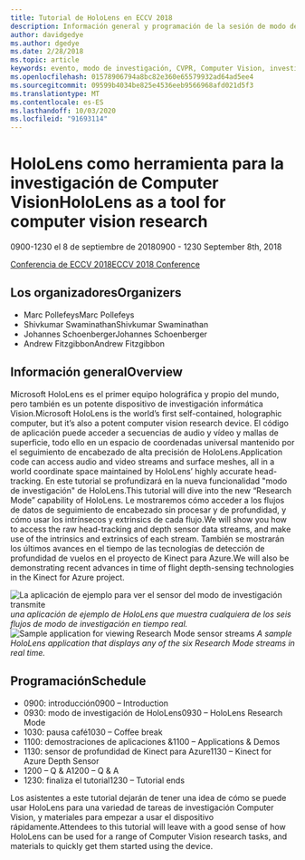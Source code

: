 ```yaml
---
title: Tutorial de HoloLens en ECCV 2018
description: Información general y programación de la sesión de modo de investigación de HoloLens, que se va a entregar en la Conferencia de ECCV el 8 de septiembre de 2018.
author: davidgedye
ms.author: dgedye
ms.date: 2/28/2018
ms.topic: article
keywords: evento, modo de investigación, CVPR, Computer Vision, investigación, HoloLens
ms.openlocfilehash: 01578906794a8bc82e360e65579932ad64ad5ee4
ms.sourcegitcommit: 09599b4034be825e4536eeb9566968afd021d5f3
ms.translationtype: MT
ms.contentlocale: es-ES
ms.lasthandoff: 10/03/2020
ms.locfileid: "91693114"
---
```

# <a name="hololens-as-a-tool-for-computer-vision-research"></a><span data-ttu-id="2b350-104">HoloLens como herramienta para la investigación de Computer Vision</span><span class="sxs-lookup"><span data-stu-id="2b350-104">HoloLens as a tool for computer vision research</span></span>
<span data-ttu-id="2b350-105">0900-1230 el 8 de septiembre de 2018</span><span class="sxs-lookup"><span data-stu-id="2b350-105">0900 - 1230 September 8th, 2018</span></span>

[<span data-ttu-id="2b350-106">Conferencia de ECCV 2018</span><span class="sxs-lookup"><span data-stu-id="2b350-106">ECCV 2018 Conference</span></span>](https://eccv2018.org)

## <a name="organizers"></a><span data-ttu-id="2b350-107">Los organizadores</span><span class="sxs-lookup"><span data-stu-id="2b350-107">Organizers</span></span>
* <span data-ttu-id="2b350-108">Marc Pollefeys</span><span class="sxs-lookup"><span data-stu-id="2b350-108">Marc Pollefeys</span></span>
* <span data-ttu-id="2b350-109">Shivkumar Swaminathan</span><span class="sxs-lookup"><span data-stu-id="2b350-109">Shivkumar Swaminathan</span></span>
* <span data-ttu-id="2b350-110">Johannes Schoenberger</span><span class="sxs-lookup"><span data-stu-id="2b350-110">Johannes Schoenberger</span></span>
* <span data-ttu-id="2b350-111">Andrew Fitzgibbon</span><span class="sxs-lookup"><span data-stu-id="2b350-111">Andrew Fitzgibbon</span></span>

## <a name="overview"></a><span data-ttu-id="2b350-112">Información general</span><span class="sxs-lookup"><span data-stu-id="2b350-112">Overview</span></span>
<span data-ttu-id="2b350-113">Microsoft HoloLens es el primer equipo holográfica y propio del mundo, pero también es un potente dispositivo de investigación informática Vision.</span><span class="sxs-lookup"><span data-stu-id="2b350-113">Microsoft HoloLens is the world’s first self-contained, holographic computer, but it’s also a potent computer vision research device.</span></span>
<span data-ttu-id="2b350-114">El código de aplicación puede acceder a secuencias de audio y vídeo y mallas de superficie, todo ello en un espacio de coordenadas universal mantenido por el seguimiento de encabezado de alta precisión de HoloLens.</span><span class="sxs-lookup"><span data-stu-id="2b350-114">Application code can access audio and video streams and surface meshes, all in a world coordinate space maintained by HoloLens’ highly accurate head-tracking.</span></span> <span data-ttu-id="2b350-115">En este tutorial se profundizará en la nueva funcionalidad "modo de investigación" de HoloLens.</span><span class="sxs-lookup"><span data-stu-id="2b350-115">This tutorial will dive into the new “Research Mode” capability of HoloLens.</span></span>
<span data-ttu-id="2b350-116">Le mostraremos cómo acceder a los flujos de datos de seguimiento de encabezado sin procesar y de profundidad, y cómo usar los intrínsecos y extrinsics de cada flujo.</span><span class="sxs-lookup"><span data-stu-id="2b350-116">We will show you how to access the raw head-tracking and depth sensor data streams, and make use of the intrinsics and extrinsics of each stream.</span></span>  <span data-ttu-id="2b350-117">También se mostrarán los últimos avances en el tiempo de las tecnologías de detección de profundidad de vuelos en el proyecto de Kinect para Azure.</span><span class="sxs-lookup"><span data-stu-id="2b350-117">We will also be demonstrating recent advances in time of flight depth-sensing technologies in the Kinect for Azure project.</span></span>

<span data-ttu-id="2b350-118">![La aplicación de ejemplo para ver el sensor del modo de investigación transmite ](../develop/platform-capabilities-and-apis/images/sensor-stream-viewer.jpg)
 *una aplicación de ejemplo de HoloLens que muestra cualquiera de los seis flujos de modo de investigación en tiempo real.*</span><span class="sxs-lookup"><span data-stu-id="2b350-118">![Sample application for viewing Research Mode sensor streams](../develop/platform-capabilities-and-apis/images/sensor-stream-viewer.jpg)
*A sample HoloLens application that displays any of the six Research Mode streams in real time.*</span></span>

## <a name="schedule"></a><span data-ttu-id="2b350-119">Programación</span><span class="sxs-lookup"><span data-stu-id="2b350-119">Schedule</span></span>
* <span data-ttu-id="2b350-120">0900: introducción</span><span class="sxs-lookup"><span data-stu-id="2b350-120">0900 – Introduction</span></span>
* <span data-ttu-id="2b350-121">0930: modo de investigación de HoloLens</span><span class="sxs-lookup"><span data-stu-id="2b350-121">0930 – HoloLens Research Mode</span></span>
* <span data-ttu-id="2b350-122">1030: pausa café</span><span class="sxs-lookup"><span data-stu-id="2b350-122">1030 – Coffee break</span></span>
* <span data-ttu-id="2b350-123">1100: demostraciones de aplicaciones &</span><span class="sxs-lookup"><span data-stu-id="2b350-123">1100 – Applications & Demos</span></span>
* <span data-ttu-id="2b350-124">1130: sensor de profundidad de Kinect para Azure</span><span class="sxs-lookup"><span data-stu-id="2b350-124">1130 – Kinect for Azure Depth Sensor</span></span>
* <span data-ttu-id="2b350-125">1200 – Q & A</span><span class="sxs-lookup"><span data-stu-id="2b350-125">1200 – Q & A</span></span>
* <span data-ttu-id="2b350-126">1230: finaliza el tutorial</span><span class="sxs-lookup"><span data-stu-id="2b350-126">1230 – Tutorial ends</span></span>

<span data-ttu-id="2b350-127">Los asistentes a este tutorial dejarán de tener una idea de cómo se puede usar HoloLens para una variedad de tareas de investigación Computer Vision, y materiales para empezar a usar el dispositivo rápidamente.</span><span class="sxs-lookup"><span data-stu-id="2b350-127">Attendees to this tutorial will leave with a good sense of how HoloLens can be used for a range of Computer Vision research tasks, and materials to quickly get them started using the device.</span></span>
